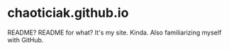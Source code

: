# chaoticiak.github.io

README? README for what? It's my site. Kinda. Also familiarizing myself with GitHub.
